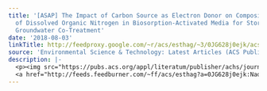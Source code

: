 ```yaml
---
title: '[ASAP] The Impact of Carbon Source as Electron Donor on Composition and Concentration
  of Dissolved Organic Nitrogen in Biosorption-Activated Media for Stormwater and
  Groundwater Co-Treatment'
date: '2018-08-03'
linkTitle: http://feedproxy.google.com/~r/acs/esthag/~3/0JG628j0ejk/acs.est.8b01788
source: 'Environmental Science & Technology: Latest Articles (ACS Publications)'
description: |-
  <p><img src="https://pubs.acs.org/appl/literatum/publisher/achs/journals/content/esthag/0/esthag.ahead-of-print/acs.est.8b01788/20180803/images/medium/es-2018-01788g_0011.gif" alt="TOC Graphic"/></p><div><cite>Environmental Science & Technology</cite></div><div>DOI: 10.1021/acs.est.8b01788</div><div class="feedflare">
  <a href="http://feeds.feedburner.com/~ff/acs/esthag?a=0JG628j0ejk:NaqG46gzu8I:yIl2AUoC8zA"><img src="http://feeds.feedburner.com/~ff/acs/esthag?d=yIl2AUoC8zA" border="0"></img></a>
---
```

